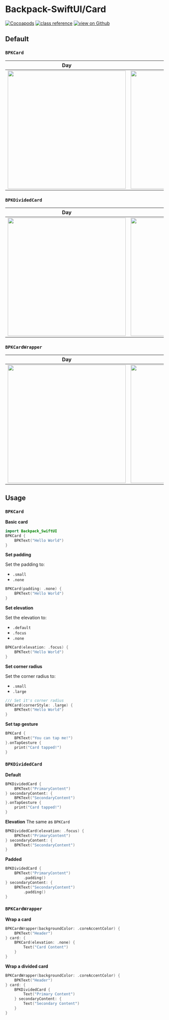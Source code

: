 #  Backpack-SwiftUI/Card

[![Cocoapods](https://img.shields.io/cocoapods/v/Backpack-SwiftUI.svg?style=flat)](hhttps://cocoapods.org/pods/Backpack-SwiftUI)
[![class reference](https://img.shields.io/badge/Class%20reference-iOS-blue)](https://backpack.github.io/ios/versions/latest/swiftui/Structs/BPKCard.html)
[![view on Github](https://img.shields.io/badge/Source%20code-GitHub-lightgrey)](https://github.com/backpack/ios/tree/main/Backpack-SwiftUI/Card)

## Default
### `BPKCard`
| Day | Night |
| --- | --- |
| <img src="https://raw.githubusercontent.com/backpack/ios/main/screenshots/iPhone-swiftui_card___default_lm.png" alt="" width="375" /> |<img src="https://raw.githubusercontent.com/backpack/ios/main/screenshots/iPhone-swiftui_card___default_dm.png" alt="" width="375" /> |
### `BPKDividedCard`
| Day | Night |
| --- | ----- |
| <img src="https://raw.githubusercontent.com/backpack/ios/main/screenshots/iPhone-swiftui_divided-card___default_lm.png" alt="" width="375" /> |<img src="https://raw.githubusercontent.com/backpack/ios/main/screenshots/iPhone-swiftui_divided-card___default_dm.png" alt="" width="375" /> |

### `BPKCardWrapper`
| Day | Night |
| --- | ----- |
| <img src="https://raw.githubusercontent.com/backpack/ios/main/screenshots/iPhone-swiftui_card-wrapper___default_lm.png" alt="" width="375" /> |<img src="https://raw.githubusercontent.com/backpack/ios/main/screenshots/iPhone-swiftui_card-wrapper___default_dm.png" alt="" width="375" /> |

## Usage

### `BPKCard`

**Basic card**

```swift
import Backpack_SwiftUI
BPKCard {
    BPKText("Hello World")
}
```

**Set padding**

Set the padding to:
* `.small`
* `.none`

```swift
BPKCard(padding: .none) {
    BPKText("Hello World")
}
```

**Set elevation**

Set the elevation to:
* `.default`
* `.focus`
* `.none`

```swift
BPKCard(elevation: .focus) {
    BPKText("Hello World")
}
```

**Set corner radius**

Set the corner radius to:
* `.small`
* `.large`

```swift
/// Set it's corner radius
BPKCard(cornerStyle: .large) {
    BPKText("Hello World")
}
```

**Set tap gesture**
```swift
BPKCard {
    BPKText("You can tap me!")
}.onTapGesture {
    print("Card tapped!")
}
```

### `BPKDividedCard`

**Default**
```swift
BPKDividedCard {
    BPKText("PrimaryContent")
} secondaryContent: {
    BPKText("SecondaryContent")
}.onTapGesture {
    print("Card tapped!")
}
```

**Elevation**
The same as `BPKCard`
```swift
BPKDividedCard(elevation: .focus) {
    BPKText("PrimaryContent")
} secondaryContent: {
    BPKText("SecondaryContent")
}
```

**Padded**
```swift
BPKDividedCard {
    BPKText("PrimaryContent")
        .padding()
} secondaryContent: {
    BPKText("SecondaryContent")
        .padding()
}
```

### `BPKCardWrapper`

**Wrap a card**
```swift
BPKCardWrapper(backgroundColor: .coreAccentColor) {
    BPKText("Header")
} card: {
    BPKCard(elevation: .none) {
        Text("Card Content")
    }
}
```

**Wrap a divided card**
```swift
BPKCardWrapper(backgroundColor: .coreAccentColor) {
    BPKText("Header")
} card: {
    BPKDividedCard {
        Text("Primary Content")
    } secondaryContent: {
        Text("Secondary Content")
    }
}
```
